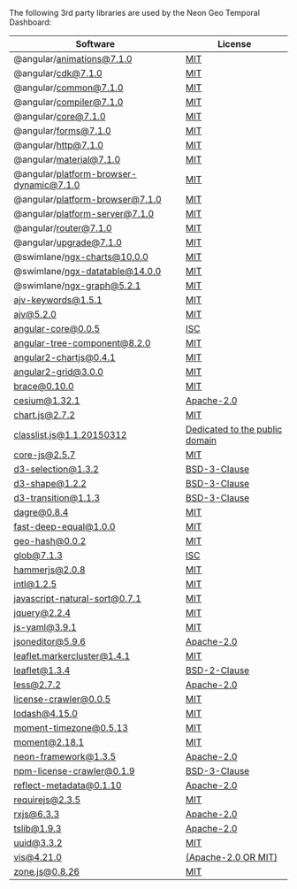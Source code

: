 The following 3rd party libraries are used by the Neon Geo Temporal Dashboard:

| Software  | License |
| ---  | --- |
| @angular/animations@7.1.0 | [MIT](https://github.com/angular/angular) |
| @angular/cdk@7.1.0 | [MIT](https://github.com/angular/material2/raw/master/LICENSE) |
| @angular/common@7.1.0 | [MIT](https://github.com/angular/angular) |
| @angular/compiler@7.1.0 | [MIT](https://github.com/angular/angular) |
| @angular/core@7.1.0 | [MIT](https://github.com/angular/angular) |
| @angular/forms@7.1.0 | [MIT](https://github.com/angular/angular) |
| @angular/http@7.1.0 | [MIT](https://github.com/angular/angular) |
| @angular/material@7.1.0 | [MIT](https://github.com/angular/material2/raw/master/LICENSE) |
| @angular/platform-browser-dynamic@7.1.0 | [MIT](https://github.com/angular/angular) |
| @angular/platform-browser@7.1.0 | [MIT](https://github.com/angular/angular) |
| @angular/platform-server@7.1.0 | [MIT](https://github.com/angular/angular) |
| @angular/router@7.1.0 | [MIT](https://github.com/angular/angular) |
| @angular/upgrade@7.1.0 | [MIT](https://github.com/angular/angular) |
| @swimlane/ngx-charts@10.0.0 | [MIT](https://github.com/swimlane/ngx-charts/raw/master/LICENSE.md) |
| @swimlane/ngx-datatable@14.0.0 | [MIT](https://github.com/swimlane/ngx-datatable/raw/master/LICENSE) |
| @swimlane/ngx-graph@5.2.1 | [MIT](https://github.com/swimlane/ngx-graph/raw/master/LICENSE) |
| ajv-keywords@1.5.1 | [MIT](https://github.com/epoberezkin/ajv-keywords/raw/master/LICENSE) |
| ajv@5.2.0 | [MIT](https://github.com/epoberezkin/ajv/raw/master/LICENSE) |
| angular-core@0.0.5 | [ISC](undefined) |
| angular-tree-component@8.2.0 | [MIT](https://github.com/500tech/angular-tree-component/raw/master/LICENSE) |
| angular2-chartjs@0.4.1 | [MIT](https://github.com/emn178/angular2-chartjs/raw/master/LICENSE.txt) |
| angular2-grid@3.0.0 | [MIT](https://github.com/BTMorton/angular2-grid/raw/master/LICENSE) |
| brace@0.10.0 | [MIT](https://github.com/thlorenz/brace/raw/master/LICENSE) |
| cesium@1.32.1 | [Apache-2.0](https://github.com/AnalyticalGraphicsInc/cesium/raw/master/LICENSE.md) |
| chart.js@2.7.2 | [MIT](https://github.com/chartjs/Chart.js/raw/master/LICENSE.md) |
| classlist.js@1.1.20150312 | [Dedicated to the public domain](https://github.com/eligrey/classList.js/raw/master/LICENSE.md) |
| core-js@2.5.7 | [MIT](https://github.com/zloirock/core-js/raw/master/LICENSE) |
| d3-selection@1.3.2 | [BSD-3-Clause](https://github.com/d3/d3-selection/raw/master/LICENSE) |
| d3-shape@1.2.2 | [BSD-3-Clause](https://github.com/d3/d3-shape/raw/master/LICENSE) |
| d3-transition@1.1.3 | [BSD-3-Clause](https://github.com/d3/d3-transition/raw/master/LICENSE) |
| dagre@0.8.4 | [MIT](https://github.com/dagrejs/dagre/raw/master/LICENSE) |
| fast-deep-equal@1.0.0 | [MIT](https://github.com/epoberezkin/fast-deep-equal/raw/master/LICENSE) |
| geo-hash@0.0.2 | [MIT](https://github.com/Wayla/geo-hash) |
| glob@7.1.3 | [ISC](https://github.com/isaacs/node-glob/raw/master/LICENSE) |
| hammerjs@2.0.8 | [MIT](https://github.com/hammerjs/hammer.js/raw/master/LICENSE.md) |
| intl@1.2.5 | [MIT](https://github.com/andyearnshaw/Intl.js/raw/master/LICENSE.txt) |
| javascript-natural-sort@0.7.1 | [MIT](https://github.com/Bill4Time/javascript-natural-sort) |
| jquery@2.2.4 | [MIT](https://github.com/jquery/jquery/raw/master/LICENSE.txt) |
| js-yaml@3.9.1 | [MIT](https://github.com/nodeca/js-yaml/raw/master/LICENSE) |
| jsoneditor@5.9.6 | [Apache-2.0](https://github.com/josdejong/jsoneditor/raw/master/LICENSE) |
| leaflet.markercluster@1.4.1 | [MIT](https://github.com/Leaflet/Leaflet.markercluster/raw/master/MIT-LICENCE.txt) |
| leaflet@1.3.4 | [BSD-2-Clause](https://github.com/Leaflet/Leaflet/raw/master/LICENSE) |
| less@2.7.2 | [Apache-2.0](https://github.com/less/less.js/raw/master/LICENSE) |
| license-crawler@0.0.5 | [MIT](https://github.com/marcelwinh/license-crawler/raw/master/LICENSE) |
| lodash@4.15.0 | [MIT](https://github.com/lodash/lodash/raw/master/LICENSE) |
| moment-timezone@0.5.13 | [MIT](https://github.com/moment/moment-timezone/raw/master/LICENSE) |
| moment@2.18.1 | [MIT](https://github.com/moment/moment/raw/master/LICENSE) |
| neon-framework@1.3.5 | [Apache-2.0](https://github.com/NextCenturyCorporation/neon) |
| npm-license-crawler@0.1.9 | [BSD-3-Clause](https://github.com/mwittig/npm-license-crawler/raw/master/LICENSE) |
| reflect-metadata@0.1.10 | [Apache-2.0](https://github.com/rbuckton/reflect-metadata/raw/master/LICENSE) |
| requirejs@2.3.5 | [MIT](https://github.com/jrburke/r.js) |
| rxjs@6.3.3 | [Apache-2.0](https://github.com/reactivex/rxjs/raw/master/LICENSE.txt) |
| tslib@1.9.3 | [Apache-2.0](https://github.com/Microsoft/tslib/raw/master/LICENSE.txt) |
| uuid@3.3.2 | [MIT](https://github.com/kelektiv/node-uuid/raw/master/LICENSE.md) |
| vis@4.21.0 | [(Apache-2.0 OR MIT)](https://github.com/almende/vis/raw/master/LICENSE-APACHE-2.0) |
| zone.js@0.8.26 | [MIT](https://github.com/angular/zone.js/raw/master/LICENSE) |
